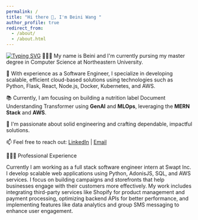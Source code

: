 ```yaml
---
permalink: /
title: "Hi there 👋, I'm Beini Wang "
author_profile: true
redirect_from: 
  - /about/
  - /about.html
---
```

<a href="https://git.io/typing-svg"><img src="https://readme-typing-svg.herokuapp.com?font=DotGothic16&pause=1000&color=000000&width=435&lines=Full+Stack+Developer;Cloud+Engineer" alt="Typing SVG" /></a>
👨🏻‍💻 My name is Beini and I'm currently pursing my master degree in Computer Science at Northeastern University.

👀 With experience as a Software Engineer, I specialize in developing scalable, efficient cloud-based solutions using technologies such as Python, Flask, React, Node.js, Docker, Kubernetes, and AWS.

📚 Currently, I am focusing on building a nutrition label Document Understanding Transformer using **GenAI** and **MLOps**, leveraging the **MERN Stack** and **AWS**.

🤖 I'm passionate about solid engineering and crafting dependable, impactful solutions. 

📫 Feel free to reach out: [LinkedIn](https://www.linkedin.com/in/beini-wang/) | [Email](mailto:wang.beini@northeastern.edu)

👨🏻‍🔬 Professional Experience

Currently I am working as a full stack software engineer intern at Swapt Inc. I develop scalable web applications using Python, AdonisJS, SQL, and AWS services. I focus on building campaigns and storefronts that help businesses engage with their customers more effectively. My work includes integrating third-party services like Shopify for product management and payment processing, optimizing backend APIs for better performance, and implementing features like data analytics and group SMS messaging to enhance user engagement.

